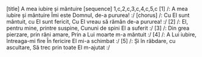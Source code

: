 [title] A mea iubire și mântuire
[sequence] 1,c,2,c,3,c,4,c,5,c
[1]
/: A mea iubire și mântuire
Îmi este Domnul, de-a pururea! :/
[chorus]
/: Cu El sunt mântuit, cu El sunt fericit,
Cu El vreau să rămân de-a pururea! :/
[2]
/: El, pentru mine, printre suspine,
Cununi de spini El a suferit :/
[3]
/: Din grea pierzare, prin răni amare,
Prin a Lui moarte m-a mântuit :/
[4]
/: A Lui iubire, întreaga-mi fire
În fericire El mi-a schimbat :/
[5]
/: Și în răbdare, cu ascultare,
Să trec prin toate El m-ajutat :/

